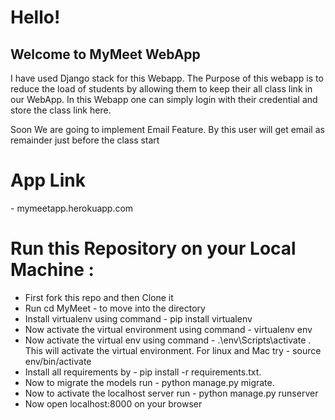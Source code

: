 <h1>Hello!</h1>

<h2>Welcome to MyMeet WebApp</h2>

I have used Django stack for this Webapp. The Purpose of this webapp is to reduce the load of students by allowing them to keep their all class link in our WebApp. In this Webapp one can simply login with their credential and store the class link here.

Soon We are going to implement Email Feature. By this user will get email as remainder just before the class start

<h1>App Link </h1> - <a> mymeetapp.herokuapp.com</a>

<h1>
Run this Repository on your Local Machine :
</h1>
<ul>
  <li>First fork this repo and then Clone it</li>
<li>Run cd MyMeet - to move into the directory</li>
<li>Install virtualenv using command - pip install virtualenv</li>
<li>Now activate the virtual environment using command - virtualenv env</li>
<li>Now activate the virtual env using command - .\env\Scripts\activate . This will activate the virtual environment. For linux and Mac try - source env/bin/activate</li>
<li>Install all requirements by - pip install -r requirements.txt.</li>
<li>Now to migrate the models run - python manage.py migrate.</li>
<li>Now to activate the localhost server run - python manage.py runserver</li>
<li>Now open localhost:8000 on your browser</li>
</ul>

